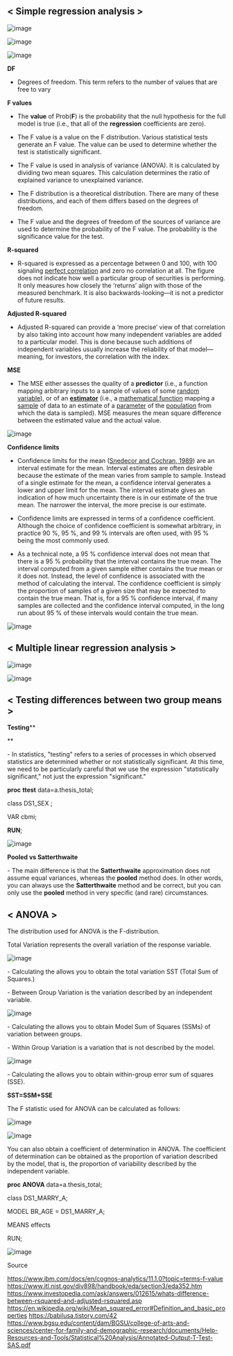 
## **< Simple regression analysis >**

![image](https://user-images.githubusercontent.com/78076248/125380191-c43b8280-e3cc-11eb-9f73-03c398423804.png)

![image](https://user-images.githubusercontent.com/78076248/125380202-c7367300-e3cc-11eb-8044-3d2eccdba4e4.png)

![image](https://user-images.githubusercontent.com/78076248/125380207-c998cd00-e3cc-11eb-897e-3b496d3e6d11.png)

 

**DF**

- Degrees of freedom. This term refers to the number of values that are free to vary

**F values**

- The **value** of Prob(**F**) is the probability that the null hypothesis for the full model is true (i.e., that all of the **regression** coefficients are zero).

- The F value is a value on the F distribution. Various statistical tests generate an F value. The value can be used to determine whether the test is statistically significant.
- The F value is used in analysis of variance (ANOVA). It is calculated by dividing two mean squares. This calculation determines the ratio of explained variance to unexplained variance.

- The F distribution is a theoretical distribution. There are many of these distributions, and each of them differs based on the degrees of freedom.
- The F value and the degrees of freedom of the sources of variance are used to determine the probability of the F value. The probability is the significance value for the test.



**R-squared**

- R-squared is expressed as a percentage between 0 and 100, with 100 signaling [perfect correlation](https://www.investopedia.com/terms/c/correlation.asp) and zero no correlation at all. The figure does not indicate how well a particular group of securities is performing. It only measures how closely the ‘returns’ align with those of the measured benchmark. It is also backwards-looking—it is not a predictor of future results.

 

**Adjusted R-squared**

- Adjusted R-squared can provide a ‘more precise’ view of that correlation by also taking into account how many independent variables are added to a particular model. This is done because such additions of independent variables usually increase the reliability of that model—meaning, for investors, the correlation with the index.



**MSE**

- The MSE either assesses the quality of a **predictor** (i.e., a function mapping arbitrary inputs to a sample of values of some [random variable](https://en.wikipedia.org/wiki/Random_variable)), or of an [**estimator**](https://en.wikipedia.org/wiki/Estimator) (i.e., a [mathematical function](https://en.wikipedia.org/wiki/Mathematical_function) mapping a [sample](https://en.wikipedia.org/wiki/Sample_(statistics)) of data to an estimate of a [parameter](https://en.wikipedia.org/wiki/Statistical_parameter) of the [population](https://en.wikipedia.org/wiki/Statistical_population) from which the data is sampled). MSE measures the mean square difference between the estimated value and the actual value.


![image](https://user-images.githubusercontent.com/78076248/125380314-fb119880-e3cc-11eb-8a67-092741ddf5ea.png)

**Confidence limits**

- Confidence limits for the mean ([Snedecor and Cochran, 1989](https://www.itl.nist.gov/div898/handbook/eda/section4/eda43.htm#Snedecor)) are an interval estimate for the mean. Interval estimates are often desirable because the estimate of the mean varies from sample to sample. Instead of a single estimate for the mean, a confidence interval generates a lower and upper limit for the mean. The interval estimate gives an indication of how much uncertainty there is in our estimate of the true mean. The narrower the interval, the more precise is our estimate.

- Confidence limits are expressed in terms of a confidence coefficient. Although the choice of confidence coefficient is somewhat arbitrary, in practice 90 %, 95 %, and 99 % intervals are often used, with 95 % being the most commonly used.

- As a technical note, a 95 % confidence interval does not mean that there is a 95 % probability that the interval contains the true mean. The interval computed from a given sample either contains the true mean or it does not. Instead, the level of confidence is associated with the method of calculating the interval. The confidence coefficient is simply the proportion of samples of a given size that may be expected to contain the true mean. That is, for a 95 % confidence interval, if many samples are collected and the confidence interval computed, in the long run about 95 % of these intervals would contain the true mean.
 

![image](https://user-images.githubusercontent.com/78076248/125380322-006ee300-e3cd-11eb-8c35-375db6a261b6.png)

 

## **< Multiple linear regression analysis >**

 

![image](https://user-images.githubusercontent.com/78076248/125380331-05339700-e3cd-11eb-9c27-427818a9ade1.png)

![image](https://user-images.githubusercontent.com/78076248/125380340-0795f100-e3cd-11eb-9b18-b8e424b9c980.png)



## **< Testing differences between two group means >**

 

**Testing****
 
**

\-    In statistics, "testing" refers to a series of processes in which observed statistics are determined whether or not statistically significant. At this time, we need to be particularly careful that we use the expression "statistically significant," not just the expression "significant."



 

**proc** **ttest** data=a.thesis_total;

class DS1_SEX ;

VAR cbmi;

**RUN**;

 

![image](https://user-images.githubusercontent.com/78076248/125380386-167ca380-e3cd-11eb-8d3e-a9248d3fa8f5.png)

**Pooled vs Satterthwaite**

\-    The main difference is that the **Satterthwaite** approximation does not assume equal variances, whereas the **pooled** method does. In other words, you can always use the **Satterthwaite** method and be correct, but you can only use the **pooled** method in very specific (and rare) circumstances.

 
 

## **< ANOVA >**

 

The distribution used for ANOVA is the F-distribution.

 Total Variation represents the overall variation of the response variable.

 

![image](https://user-images.githubusercontent.com/78076248/125380423-21cfcf00-e3cd-11eb-9a50-e90630af77d5.png)

\-    Calculating the allows you to obtain the total variation SST (Total Sum of Squares.)

 

\-    Between Group Variation is the variation described by an independent variable.

 

![image](https://user-images.githubusercontent.com/78076248/125380426-24cabf80-e3cd-11eb-9273-34d0be681f51.png)

\-    Calculating the allows you to obtain Model Sum of Squares (SSMs) of variation between groups.

 

\-    Within Group Variation is a variation that is not described by the model.

 

![image](https://user-images.githubusercontent.com/78076248/125380439-27c5b000-e3cd-11eb-9bba-e02163f14774.png)

\-    Calculating the allows you to obtain within-group error sum of squares (SSE).

 

 

 **SST=SSM+SSE**

 

 

The F statistic used for ANOVA can be calculated as follows: 

 

![image](https://user-images.githubusercontent.com/78076248/125380457-2dbb9100-e3cd-11eb-8138-9498bb72341d.png)

![image](https://user-images.githubusercontent.com/78076248/125380469-301deb00-e3cd-11eb-87df-6d5988951c0a.png)

 

You can also obtain a coefficient of determination in ANOVA. The coefficient of determination can be obtained as the proportion of variation described by the model, that is, the proportion of variability described by the independent variable.

 

 

**proc** **ANOVA** data=a.thesis_total;

class DS1_MARRY_A;

MODEL BR_AGE = DS1_MARRY_A;

MEANS effects

RUN;

 

![image](https://user-images.githubusercontent.com/78076248/125380484-36ac6280-e3cd-11eb-841f-dd5122e7a931.png)

Source 


https://www.ibm.com/docs/en/cognos-analytics/11.1.0?topic=terms-f-value
https://www.itl.nist.gov/div898/handbook/eda/section3/eda352.htm
https://www.investopedia.com/ask/answers/012615/whats-difference-between-rsquared-and-adjusted-rsquared.asp
https://en.wikipedia.org/wiki/Mean_squared_error#Definition_and_basic_properties
https://babilusa.tistory.com/42
https://www.bgsu.edu/content/dam/BGSU/college-of-arts-and-sciences/center-for-family-and-demographic-research/documents/Help-Resources-and-Tools/Statistical%20Analysis/Annotated-Output-T-Test-SAS.pdf
